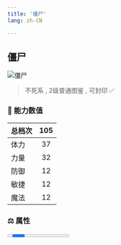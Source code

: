 ```yaml
---
title: '僵尸'
lang: zh-CN

---
```



## 僵尸

![僵尸](https://user-images.githubusercontent.com/78347270/115939414-0c878a80-a4d9-11eb-8742-1cefb0acd4bc.gif) 

> 不死系 , 2级普通图鉴 <Card /> , 可封印 ✅ 


### 💪 能力数值

| 总档次       | 105            |
| :----------- |:-------------:|
| 体力      | 37   <Stars :number="3.5" />  |
| 力量      | 32   <Stars :number="3" />  |
| 防御      | 12  <Stars :number="1" />  | 
| 敏捷      | 12  <Stars :number="1" />  | 
| 魔法      | 12  <Stars :number="1" />   | 


### ⚖️ 属性


<Progress earth :number="4" />

<Progress water :number="0" />

<Progress fire :number="0" />

<Progress wind :number="6" />

### ✨ 技能栏 <Strong>9个</Strong>

- 攻击
- 诸刃 Lv1

### 👶 1级出现点

- 奇利村域阿鲁巴斯洞窟最上层(阿鲁巴斯前的楼梯上去后全区域出现)； 请参考任务 :scroll: 誘拐事件



